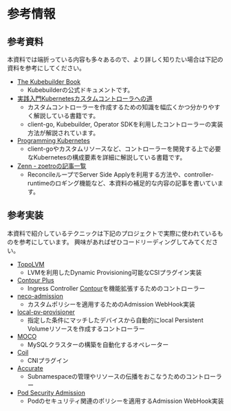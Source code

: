 # 参考情報

## 参考資料

本資料では端折っている内容も多々あるので、より詳しく知りたい場合は下記の資料を参考にしてください。

- [The Kubebuilder Book](https://book.kubebuilder.io/)
  - Kubebuilderの公式ドキュメントです。
- [実践入門Kubernetesカスタムコントローラへの道](https://nextpublishing.jp/book/11389.html)
  - カスタムコントローラーを作成するための知識を幅広くかつ分かりやすく解説している書籍です。
  - client-go, Kubebuilder, Operator SDKを利用したコントローラーの実装方法が解説されています。
- [Programming Kubernetes](https://learning.oreilly.com/library/view/programming-kubernetes/9781492047094/)
  - client-goやカスタムリソースなど、コントローラーを開発する上で必要なKubernetesの構成要素を詳細に解説している書籍です。
- [Zenn - zoetroの記事一覧](https://zenn.dev/zoetro)
  - ReconcileループでServer Side Applyを利用する方法や、controller-runtimeのロギング機能など、本資料の補足的な内容の記事を書いています。

## 参考実装

本資料で紹介しているテクニックは下記のプロジェクトで実際に使われているものを参考にしています。
興味があればぜひコードリーディングしてみてください。

- [TopoLVM](https://github.com/topolvm/topolvm)
  - LVMを利用したDynamic Provisioning可能なCSIプラグイン実装
- [Contour Plus](https://github.com/cybozu-go/contour-plus)
  - Ingress Controller [Contour](https://github.com/projectcontour/contour)を機能拡張するためのコントローラー
- [neco-admission](https://github.com/cybozu/neco-containers/tree/master/admission)
  - カスタムポリシーを適用するためのAdmission WebHook実装
- [local-pv-provisioner](https://github.com/cybozu/neco-containers/tree/master/local-pv-provisioner)
  - 指定した条件にマッチしたデバイスから自動的にlocal Persistent Volumeリソースを作成するコントローラー
- [MOCO](https://github.com/cybozu-go/moco)
  - MySQLクラスターの構築を自動化するオペレーター
- [Coil](https://github.com/cybozu-go/coil)
  - CNIプラグイン
- [Accurate](https://github.com/cybozu-go/accurate)
  - Subnamespaceの管理やリソースの伝播をおこなうためのコントローラー
- [Pod Security Admission](https://github.com/cybozu-go/pod-security-admission)
  - Podのセキュリティ関連のポリシーを適用するAdmission WebHook実装
